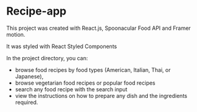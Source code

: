 # Recipe-app

This project was created with React.js, Spoonacular Food API and Framer motion.

It was styled with React Styled Components

In the project directory, you can:
* browse food recipes by food types (American, Italian, Thai, or Japanese),
* browse vegetarian food recipes or popular food recipes
* search any food recipe with the search input
* view the instructions on how to prepare any dish and the ingredients required.
